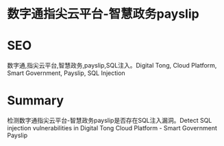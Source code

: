 # 数字通指尖云平台-智慧政务payslip
# SEO
数字通,指尖云平台,智慧政务,payslip,SQL注入。Digital Tong, Cloud Platform, Smart Government, Payslip, SQL Injection
# Summary
检测数字通指尖云平台-智慧政务payslip是否存在SQL注入漏洞。Detect SQL injection vulnerabilities in Digital Tong Cloud Platform - Smart Government Payslip
